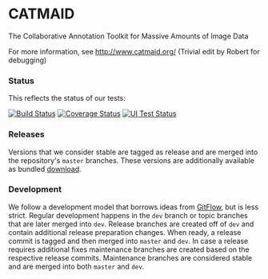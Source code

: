 # CATMAID

The Collaborative Annotation Toolkit for Massive Amounts of Image Data

For more information, see http://www.catmaid.org/
(Trivial edit by Robert for debugging)

### Status

This reflects the status of our tests:

[![Build Status](https://travis-ci.org/catmaid/CATMAID.svg?branch=master)](https://travis-ci.org/catmaid/CATMAID)
[![Coverage Status](https://coveralls.io/repos/catmaid/CATMAID/badge.svg?branch=master)](https://coveralls.io/r/catmaid/CATMAID)
[![UI Test Status](https://saucelabs.com/buildstatus/catmaid)](https://saucelabs.com/u/catmaid)

### Releases

Versions that we consider stable are tagged as release and are merged into the
repository's `master` branches. These versions are additionally available as
bundled [download](https://github.com/catmaid/CATMAID/releases).

### Development

We follow a development model that borrows ideas from
[GitFlow](http://nvie.com/posts/a-successful-git-branching-model/), but is less
strict. Regular development happens in the `dev` branch or topic branches that
are later merged into `dev`. Release branches are created off of `dev` and
contain additional release preparation changes. When ready, a release commit
is tagged and then merged into `master` and `dev`. In case a release requires
additional fixes maintenance branches are created based on the respective
release commits. Maintenance branches are considered stable and are merged into
both `master` and `dev`.

